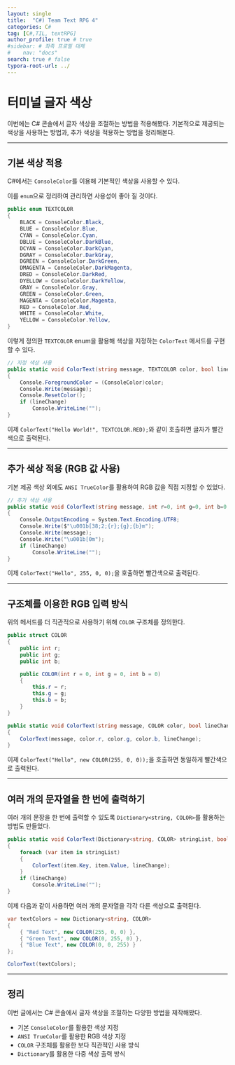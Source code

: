 ```yaml
---
layout: single
title:  "C#) Team Text RPG 4"
categories: C#
tag: [C#,TIL, textRPG]
author_profile: true # true
#sidebar: # 좌측 프로필 대체
#    nav: "docs"
search: true # false
typora-root-url: ../
---
```


# 터미널 글자 색상

이번에는 C# 콘솔에서 글자 색상을 조절하는 방법을 적용해봤다.
기본적으로 제공되는 색상을 사용하는 방법과, 추가 색상을 적용하는 방법을 정리해본다.

---

## 기본 색상 적용

C#에서는 `ConsoleColor`를 이용해 기본적인 색상을 사용할 수 있다. 

이를 `enum`으로 정리하여 관리하면 사용성이 좋아 질 것이다.

```c#
public enum TEXTCOLOR
{
    BLACK = ConsoleColor.Black,
    BLUE = ConsoleColor.Blue,
    CYAN = ConsoleColor.Cyan,
    DBLUE = ConsoleColor.DarkBlue,
    DCYAN = ConsoleColor.DarkCyan,
    DGRAY = ConsoleColor.DarkGray,
    DGREEN = ConsoleColor.DarkGreen,
    DMAGENTA = ConsoleColor.DarkMagenta,
    DRED = ConsoleColor.DarkRed,
    DYELLOW = ConsoleColor.DarkYellow,
    GRAY = ConsoleColor.Gray,
    GREEN = ConsoleColor.Green,
    MAGENTA = ConsoleColor.Magenta,
    RED = ConsoleColor.Red,
    WHITE = ConsoleColor.White,
    YELLOW = ConsoleColor.Yellow,
}
```

이렇게 정의한 `TEXTCOLOR` enum을 활용해 색상을 지정하는 `ColorText` 메서드를 구현할 수 있다.

```c#
// 지정 색상 사용
public static void ColorText(string message, TEXTCOLOR color, bool lineChange = true)
{
    Console.ForegroundColor = (ConsoleColor)color;
    Console.Write(message);
    Console.ResetColor();
    if (lineChange)
        Console.WriteLine("");
}
```

이제 `ColorText("Hello World!", TEXTCOLOR.RED);`와 같이 호출하면 글자가 빨간색으로 출력된다.

---

## 추가 색상 적용 (RGB 값 사용)

기본 제공 색상 외에도 `ANSI TrueColor`를 활용하여 RGB 값을 직접 지정할 수 있었다.

```c#
// 추가 색상 사용
public static void ColorText(string message, int r=0, int g=0, int b=0, bool lineChange = true)
{
    Console.OutputEncoding = System.Text.Encoding.UTF8;
    Console.Write($"\u001b[38;2;{r};{g};{b}m"); 
    Console.Write(message);
    Console.Write("\u001b[0m");
    if (lineChange)
        Console.WriteLine("");
}
```

이제 `ColorText("Hello", 255, 0, 0);`을 호출하면 빨간색으로 출력된다.

---

## 구조체를 이용한 RGB 입력 방식

위의 메서드를 더 직관적으로 사용하기 위해 `COLOR` 구조체를 정의한다.

```c#
public struct COLOR
{
    public int r;
    public int g;
    public int b;

    public COLOR(int r = 0, int g = 0, int b = 0)
    {
        this.r = r;
        this.g = g;
        this.b = b;
    }
}

public static void ColorText(string message, COLOR color, bool lineChange = true)
{
    ColorText(message, color.r, color.g, color.b, lineChange);
}
```

이제 `ColorText("Hello", new COLOR(255, 0, 0));`을 호출하면 동일하게 빨간색으로 출력된다.

---

## 여러 개의 문자열을 한 번에 출력하기

여러 개의 문장을 한 번에 출력할 수 있도록 `Dictionary<string, COLOR>`를 활용하는 방법도 만들었다.

```c#
public static void ColorText(Dictionary<string, COLOR> stringList, bool lineChange = true)
{
    foreach (var item in stringList)
    {
        ColorText(item.Key, item.Value, lineChange);
    }
    if (lineChange)
        Console.WriteLine("");
}
```

이제 다음과 같이 사용하면 여러 개의 문자열을 각각 다른 색상으로 출력된다.

```c#
var textColors = new Dictionary<string, COLOR>
{
    { "Red Text", new COLOR(255, 0, 0) },
    { "Green Text", new COLOR(0, 255, 0) },
    { "Blue Text", new COLOR(0, 0, 255) }
};

ColorText(textColors);
```

---

## 정리

이번 글에서는 C# 콘솔에서 글자 색상을 조절하는 다양한 방법을 제작해봤다.

- 기본 `ConsoleColor`를 활용한 색상 지정
- `ANSI TrueColor`를 활용한 RGB 색상 지정
- `COLOR` 구조체를 활용한 보다 직관적인 사용 방식
- `Dictionary`를 활용한 다중 색상 출력 방식
